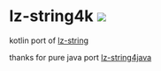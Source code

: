 # lz-string4k [![](https://jitpack.io/v/ZenLiuCN/lz-string4k.svg)](https://jitpack.io/#ZenLiuCN/lz-string4k)
kotlin port of [lz-string](https://github.com/pieroxy/lz-string/)

thanks for pure java port [lz-string4java](https://github.com/rufushuang/lz-string4java)
